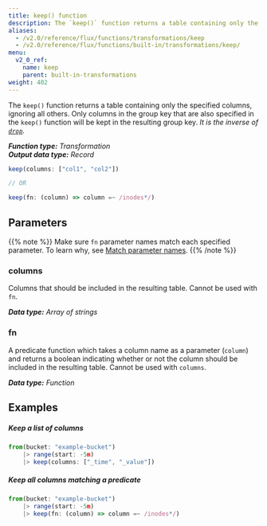 ```yaml
---
title: keep() function
description: The `keep()` function returns a table containing only the specified columns.
aliases:
  - /v2.0/reference/flux/functions/transformations/keep
  - /v2.0/reference/flux/functions/built-in/transformations/keep/
menu:
  v2_0_ref:
    name: keep
    parent: built-in-transformations
weight: 402
---
```


The `keep()` function returns a table containing only the specified columns, ignoring all others.
Only columns in the group key that are also specified in the `keep()` function will be kept in the resulting group key.
_It is the inverse of [`drop`](/v2.0/reference/flux/stdlib/built-in/transformations/drop)._

_**Function type:** Transformation_  
_**Output data type:** Record_

```js
keep(columns: ["col1", "col2"])

// OR

keep(fn: (column) => column =~ /inodes*/)
```

## Parameters

{{% note %}}
Make sure `fn` parameter names match each specified parameter. To learn why, see [Match parameter names](/v2.0/reference/flux/language/data-model/#match-parameter-names).
{{% /note %}}

### columns

Columns that should be included in the resulting table.
Cannot be used with `fn`.

_**Data type:** Array of strings_

### fn

A predicate function which takes a column name as a parameter (`column`) and returns
a boolean indicating whether or not the column should be included in the resulting table.
Cannot be used with `columns`.

_**Data type:** Function_

## Examples

##### Keep a list of columns

```js
from(bucket: "example-bucket")
    |> range(start: -5m)
    |> keep(columns: ["_time", "_value"])
```

##### Keep all columns matching a predicate

```js
from(bucket: "example-bucket")
    |> range(start: -5m)
    |> keep(fn: (column) => column =~ /inodes*/)
```
